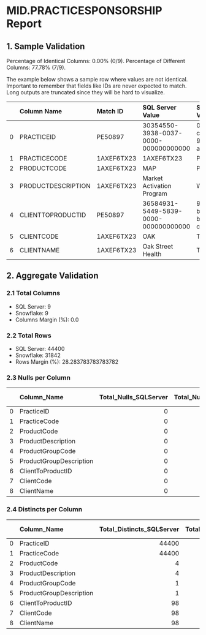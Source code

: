 # MID.PRACTICESPONSORSHIP Report

## 1. Sample Validation

Percentage of Identical Columns: 0.00% (0/9).
Percentage of Different Columns: 77.78% (7/9).

The example below shows a sample row where values are not identical. Important to remember that fields like IDs are never expected to match. Long outputs are truncated since they will be hard to visualize.

|    | Column Name        | Match ID   | SQL Server Value                     | Snowflake Value                      |
|---:|:-------------------|:-----------|:-------------------------------------|:-------------------------------------|
|  0 | PRACTICEID         | PE50897    | 30354550-3938-0037-0000-000000000000 | 05669f2a-ccfb-4655-9ddc-ac62b11392c8 |
|  1 | PRACTICECODE       | 1AXEF6TX23 | 1AXEF6TX23                           | PPP6R5C                              |
|  2 | PRODUCTCODE        | 1AXEF6TX23 | MAP                                  | PDCWMDLITE                           |
|  3 | PRODUCTDESCRIPTION | 1AXEF6TX23 | Market Activation Program            | WriteMD Lite                         |
|  4 | CLIENTTOPRODUCTID  | PE50897    | 36584931-5449-5839-0000-000000000000 | 911c0ac9-bedf-40fa-bb4c-c61a7cb2d503 |
|  5 | CLIENTCODE         | 1AXEF6TX23 | OAK                                  | TEZ02NW                              |
|  6 | CLIENTNAME         | 1AXEF6TX23 | Oak Street Health                    | TEZ02NW                              |

## 2. Aggregate Validation

### 2.1 Total Columns
- SQL Server: 9
- Snowflake: 9
- Columns Margin (%): 0.0

### 2.2 Total Rows
- SQL Server: 44400
- Snowflake: 31842
- Rows Margin (%): 28.283783783783782

### 2.3 Nulls per Column
|    | Column_Name             |   Total_Nulls_SQLServer |   Total_Nulls_Snowflake |   Margin (%) |
|---:|:------------------------|------------------------:|------------------------:|-------------:|
|  0 | PracticeID              |                       0 |                       0 |            0 |
|  1 | PracticeCode            |                       0 |                       0 |            0 |
|  2 | ProductCode             |                       0 |                       0 |            0 |
|  3 | ProductDescription      |                       0 |                       0 |            0 |
|  4 | ProductGroupCode        |                       0 |                       0 |            0 |
|  5 | ProductGroupDescription |                       0 |                       0 |            0 |
|  6 | ClientToProductID       |                       0 |                       0 |            0 |
|  7 | ClientCode              |                       0 |                       0 |            0 |
|  8 | ClientName              |                       0 |                       0 |            0 |

### 2.4 Distincts per Column
|    | Column_Name             |   Total_Distincts_SQLServer |   Total_Distincts_Snowflake |   Margin (%) |
|---:|:------------------------|----------------------------:|----------------------------:|-------------:|
|  0 | PracticeID              |                       44400 |                       31842 |         28.3 |
|  1 | PracticeCode            |                       44400 |                       31842 |         28.3 |
|  2 | ProductCode             |                           4 |                           4 |          0   |
|  3 | ProductDescription      |                           4 |                           4 |          0   |
|  4 | ProductGroupCode        |                           1 |                           1 |          0   |
|  5 | ProductGroupDescription |                           1 |                           1 |          0   |
|  6 | ClientToProductID       |                          98 |                         135 |         37.8 |
|  7 | ClientCode              |                          98 |                         135 |         37.8 |
|  8 | ClientName              |                          98 |                         135 |         37.8 |